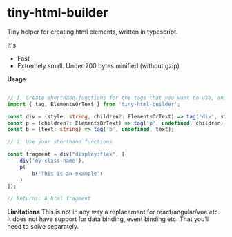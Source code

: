 # tiny-html-builder

Tiny helper for creating html elements, written in typescript.

It's
- Fast
- Extremely small. Under 200 bytes minified (without gzip)

__Usage__
```typescript

// 1. Create shorthand-functions for the tags that you want to use, and forward the arguments that is relevant the tag in question
import { tag, ElementsOrText } from 'tiny-html-builder';

const div = (style: string, children?: ElementsOrText) => tag('div', style, children);
const p = (children?: ElementsOrText) => tag('p', undefined, children);
const b = (text: string) => tag('b', undefined, text);

// 2. Use your shorthand functions

const fragment = div("display:flex", [
    div('my-class-name'), 
    p(
        b('This is an example')
    )
]);

// Returns: A html fragment
```

__Limitations__
This is not in any way a replacement for react/angular/vue etc. It does not have support for data binding, event binding etc. That you'll need to solve separately.